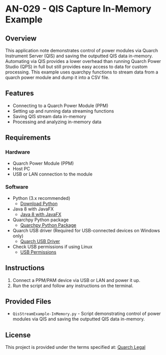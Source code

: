 # AN-029 - QIS Capture In-Memory Example

## Overview
This application note demonstrates control of power modules via Quarch Instrument Server (QIS) and saving the outputted QIS data in-memory. Automating via QIS provides a lower overhead than running Quarch Power Studio (QPS) in full but still provides easy access to data for custom processing. This example uses quarchpy functions to stream data from a quarch power module and dump it into a CSV file.

## Features
- Connecting to a Quarch Power Module (PPM)
- Setting up and running data streaming functions
- Saving QIS stream data in-memory
- Processing and analyzing in-memory data

## Requirements

### Hardware
- Quarch Power Module (PPM)
- Host PC
- USB or LAN connection to the module

### Software
- Python (3.x recommended)
  - [Download Python](https://www.python.org/downloads/)
- Java 8 with JavaFX
  - [Java 8 with JavaFX](https://quarch.com/support/faqs/java/)
- Quarchpy Python package
  - [Quarchpy Python Package](https://quarch.com/products/quarchpy-python-package/)
- Quarch USB driver (Required for USB-connected devices on Windows only)
  - [Quarch USB Driver](https://quarch.com/downloads/drivers/)
- Check USB permissions if using Linux
  - [USB Permissions](https://quarch.com/support/faqs/usb/)

## Instructions

1. Connect a PPM/PAM device via USB or LAN and power it up.
2. Run the script and follow any instructions on the terminal.

## Provided Files

- `QisStreamExample-InMemory.py` - Script demonstrating control of power modules via QIS and saving the outputted QIS data in-memory.

## License
This project is provided under the terms specified at:
[Quarch Legal](https://quarch.com/legal/)